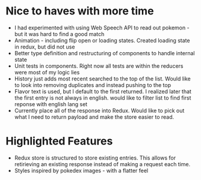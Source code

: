 # Nice to haves with more time

-   I had experimented with using Web Speech API to read out pokemon - but it was hard to find a good match
-   Animation - including flip open or loading states. Created loading state in redux, but did not use
-   Better type definition and restructuring of components to handle internal state
-   Unit tests in components. Right now all tests are within the reducers were most of my logic lies
-   History just adds most recent searched to the top of the list. Would like to look into removing duplicates and instead pushing to the top
-   Flavor text is used, but I default to the first returned. I realized later that the first entry is not always in english. would like to filter list to find first reponse with english lang set
-   Currently place all of the response into Redux. Would like to pick out what I need to return payload and make the store easier to read.

# Highlighted Features

-   Redux store is structured to store existing entries. This allows for retirieving an existing response instead of making a request each time.
-   Styles inspired by pokedex images - with a flatter feel
